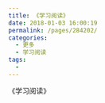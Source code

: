 ```yaml
---
title: 《学习阅读》
date: 2018-01-03 16:00:19
permalink: /pages/284202/
categories:
  - 更多
  - 学习阅读
tags:
  - 
---
```


《学习阅读》